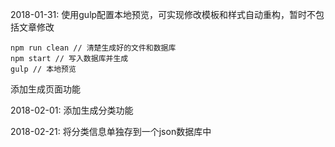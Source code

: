 2018-01-31: 
  使用gulp配置本地预览，可实现修改模板和样式自动重构，暂时不包括文章修改
  ```
  npm run clean // 清楚生成好的文件和数据库
  npm start // 写入数据库并生成
  gulp // 本地预览
  ```

  添加生成页面功能

2018-02-01:
  添加生成分类功能

2018-02-21:
  将分类信息单独存到一个json数据库中
